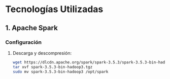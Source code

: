 # Tecnologías Utilizadas

## 1. Apache Spark
### Configuración
1. Descarga y descompresión:
   ```bash
   wget https://dlcdn.apache.org/spark/spark-3.5.3/spark-3.5.3-bin-hadoop3.tgz
   tar xvf spark-3.5.3-bin-hadoop3.tgz
   sudo mv spark-3.5.3-bin-hadoop3 /opt/spark
